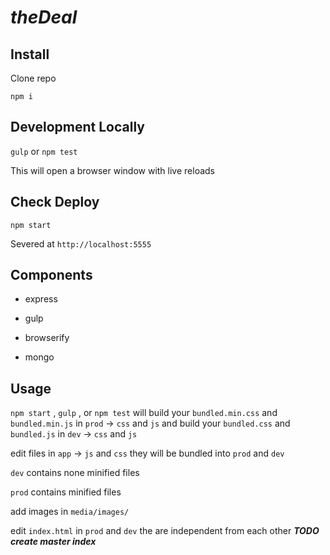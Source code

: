 # _theDeal_

## Install
Clone repo

`npm i`

## Development Locally
`gulp` or `npm test`

This will open a browser window with live reloads

## Check Deploy
`npm start`

Severed at `http://localhost:5555`

## Components
- express

- gulp

- browserify

- mongo

## Usage
`npm start` , `gulp` ,  or `npm test` will build your `bundled.min.css` and `bundled.min.js` in `prod` -> `css` and `js` and build your `bundled.css` and `bundled.js` in `dev` -> `css` and `js`

edit files in `app` -> `js` and `css` they will be bundled into `prod` and `dev`

`dev` contains none minified files

`prod` contains minified files

add images in `media/images/`

edit `index.html` in `prod` and `dev` the are independent from each other ___TODO create master index___

